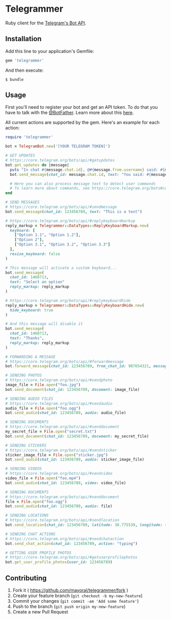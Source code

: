 # Telegrammer

Ruby client for the [Telegram's Bot API](https://core.telegram.org/bots/api).

## Installation

Add this line to your application's Gemfile:

```ruby
gem 'telegrammer'
```

And then execute:

    $ bundle

## Usage

First you'll need to register your bot and get an API token. To do that you have to talk with the [@BotFather](https://telegram.me/botfather).
Learn more about this [here](https://core.telegram.org/bots).

All current actions are supported by the gem. Here's an example for each action:

```ruby
require 'telegrammer'

bot = TelegramBot.new('[YOUR TELEGRAM TOKEN]')

# GET UPDATES
# https://core.telegram.org/bots/api/#getupdates
bot.get_updates do |message|
  puts "In chat #{message.chat.id}, @#{message.from.username} said: #{message.text}"
  bot.send_message(chat_id: message.chat.id, text: "You said: #{message.text}")

  # Here you can also process message text to detect user commands
  # To learn more about commands, see https://core.telegram.org/bots#commands
end

# SEND MESSAGES
# https://core.telegram.org/bots/api/#sendmessage
bot.send_message(chat_id: 123456789, text: "This is a text")

# https://core.telegram.org/bots/api/#replykeyboardmarkup
reply_markup = Telegrammer::DataTypes::ReplyKeyboardMarkup.new(
  keyboard: [
    ["Option 1.1", "Option 1.2"],
    ["Option 2"],
    ["Option 3.1", "Option 3.2", "Option 3.3"]
  ],
  resize_keyboard: false
)

# This message will activate a custom keyboard...
bot.send_message(
  chat_id: 1460713,
  text: "Select an option"
  reply_markup: reply_markup
)

# https://core.telegram.org/bots/api/#replykeyboardhide
reply_markup = Telegrammer::DataTypes::ReplyKeyboardHide.new(
  hide_keyboard: true
)

# And this message will disable it
bot.send_message(
  chat_id: 1460713,
  text: "Thanks",
  reply_markup: reply_markup
)

# FORWARDING A MESSAGE
# https://core.telegram.org/bots/api/#forwardmessage
bot.forward_message(chat_id: 123456789, from_chat_id: 987654321, message_id: 111222333)

# SENDING PHOTOS
# https://core.telegram.org/bots/api/#sendphoto
image_file = File.open("foo.jpg")
bot.send_document(chat_id: 123456789, document: image_file)

# SENDING AUDIO FILES
# https://core.telegram.org/bots/api/#sendaudio
audio_file = File.open("foo.ogg")
bot.send_audio(chat_id: 123456789, audio: audio_file)

# SENDING DOCUMENTS
# https://core.telegram.org/bots/api/#senddocument
my_secret_file = File.open("secret.txt")
bot.send_document(chat_id: 123456789, document: my_secret_file)

# SENDING STICKERS
# https://core.telegram.org/bots/api/#sendsticker
sticker_image_file = File.open("sticker.jpg")
bot.send_audio(chat_id: 123456789, audio: sticker_image_file)

# SENDING VIDEOS
# https://core.telegram.org/bots/api/#sendvideo
video_file = File.open("foo.mp4")
bot.send_audio(chat_id: 123456789, video: video_file)

# SENDING DOCUMENTS
# https://core.telegram.org/bots/api/#senddocument
file = File.open("foo.ogg")
bot.send_audio(chat_id: 123456789, audio: file)

# SENDING LOCATIONS
# https://core.telegram.org/bots/api/#sendlocation
bot.send_location(chat_id: 123456789, latitude: 38.775539, longitude: -4.829988)

# SENDING CHAT ACTIONS
# https://core.telegram.org/bots/api/#sendchataction
bot.send_chat_action(chat_id: 123456789, action: "typing")

# GETTING USER PROFILE PHOTOS
# https://core.telegram.org/bots/api/#getuserprofilephotos
bot.get_user_profile_photos(user_id: 123456789)
```

## Contributing

1. Fork it ( https://github.com/mayoral/telegrammer/fork )
2. Create your feature branch (`git checkout -b my-new-feature`)
3. Commit your changes (`git commit -am 'Add some feature'`)
4. Push to the branch (`git push origin my-new-feature`)
5. Create a new Pull Request
